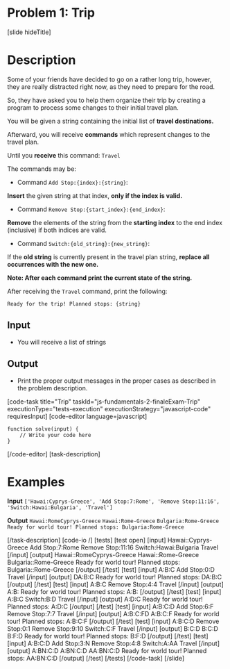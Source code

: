 # Problem 1: Trip

[slide hideTitle]
# Description

Some of your friends have decided to go on a rather long trip, however, they are really distracted right now, as they need to prepare for the road.

So, they have asked you to help them organize their trip by creating a program to process some changes to their initial travel plan.

You will be given a string containing the initial list of **travel destinations.**

Afterward, you will receive **commands** which represent changes to the travel plan.

Until you **receive** this command: `Travel`

The commands may be:

* Command `Add Stop:{index}:{string}`:

**Insert** the given string at that index, **only if the index is valid.**

* Command `Remove Stop:{start_index}:{end_index}`:

**Remove** the elements of the string from the **starting index** to the end index \(inclusive\) if both indices are valid.

* Command `Switch:{old_string}:{new_string}`: 

If the **old string** is currently present in the travel plan string, **replace all occurrences with the new one.**

**Note: After each command print the current state of the string.**

After receiving the `Travel` command, print the following:

`Ready for the trip! Planned stops: {string}`

## Input

* You will receive a list of strings

## Output

* Print the proper output messages in the proper cases as described in the problem description.

[code-task title="Trip" taskId="js-fundamentals-2-finaleExam-Trip" executionType="tests-execution" executionStrategy="javascript-code" requiresInput]
[code-editor language=javascript]
```
function solve(input) {
	// Write your code here
}
```
[/code-editor]
[task-description]

# Examples

**Input**
`['Hawai:Cyprys-Greece', 'Add Stop:7:Rome', 'Remove Stop:11:16', 'Switch:Hawai:Bulgaria', 'Travel']`

**Output**
`Hawai:RomeCyprys-Greece`
`Hawai:Rome-Greece`
`Bulgaria:Rome-Greece`
`Ready for world tour! Planned stops: Bulgaria:Rome-Greece`

[/task-description]
[code-io /]
[tests]
[test open]
[input]
Hawai\:\:Cyprys\-Greece
Add Stop\:7\:Rome
Remove Stop\:11\:16
Switch\:Hawai\:Bulgaria
Travel
[/input]
[output]
Hawai\:\:RomeCyprys\-Greece
Hawai\:\:Rome\-Greece
Bulgaria\:\:Rome\-Greece
Ready for world tour\! Planned stops\: Bulgaria\:\:Rome\-Greece
[/output]
[/test]
[test]
[input]
A:B:C
Add Stop:0:D
Travel
[/input]
[output]
DA:B:C
Ready for world tour! Planned stops: DA:B:C
[/output]
[/test]
[test]
[input]
A:B:C
Remove Stop:4:4
Travel
[/input]
[output]
A:B:
Ready for world tour! Planned stops: A:B:
[/output]
[/test]
[test]
[input]
A:B:C
Switch:B:D
Travel
[/input]
[output]
A:D:C
Ready for world tour! Planned stops: A:D:C
[/output]
[/test]
[test]
[input]
A:B:C:D
Add Stop:6:F
Remove Stop:7:7
Travel
[/input]
[output]
A:B:C:FD
A:B:C:F
Ready for world tour! Planned stops: A:B:C:F
[/output]
[/test]
[test]
[input]
A:B:C:D
Remove Stop:0:1
Remove Stop:9:10
Switch:C:F
Travel
[/input]
[output]
B:C:D
B:C:D
B:F:D
Ready for world tour! Planned stops: B:F:D
[/output]
[/test]
[test]
[input]
A:B:C:D
Add Stop:3:N
Remove Stop:4:8
Switch:A:AA
Travel
[/input]
[output]
A:BN:C:D
A:BN:C:D
AA:BN:C:D
Ready for world tour! Planned stops: AA:BN:C:D
[/output]
[/test]
[/tests]
[/code-task]
[/slide]